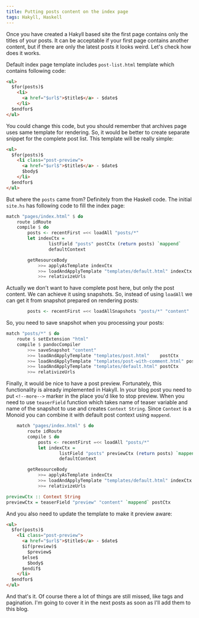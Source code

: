 ```yaml
---
title: Putting posts content on the index page
tags: Hakyll, Haskell
---
```


Once you have created a Hakyll based site the first page contains only the
titles of your posts.  It can be acceptable if your first page contains another
content, but if there are only the latest posts it looks weird.  Let's check
how does it works.

Default index page template includes `post-list.html` template which contains
following code:

``` html
<ul>
  $for(posts)$
    <li>
      <a href="$url$">$title$</a> - $date$
    </li>
  $endfor$
</ul>
```

<!--more-->

You could change this code, but you should remember that archives page uses
same template for rendering.  So, it would be better to create separate snippet
for the complete post list. This template will be really simple:

``` html
<ul>
  $for(posts)$
    <li class="post-preview">
      <a href="$url$">$title$</a> - $date$
      $body$
    </li>
  $endfor$
</ul>
```

But where the `posts` came from?  Definitely from the Haskell code.  The initial
`site.hs` has following code to fill the index page:


``` Haskell
match "pages/index.html" $ do
    route idRoute
    compile $ do
        posts <- recentFirst =<< loadAll "posts/*"
        let indexCtx =
                listField "posts" postCtx (return posts) `mappend`
                defaultContext

        getResourceBody
            >>= applyAsTemplate indexCtx
            >>= loadAndApplyTemplate "templates/default.html" indexCtx
            >>= relativizeUrls
```

Actually we don't want to have complete post here, but only the post content.
We can achieve it using snapshots.  So, instead of using `loadAll` we can get
it from snapshot prepared on rendering posts:

``` Haskell
        posts <- recentFirst =<< loadAllSnapshots "posts/*" "content"
```

So, you need to save snapshot when you processing your posts:

``` Haskell
match "posts/*" $ do
    route $ setExtension "html"
    compile $ pandocCompiler
        >>= saveSnapshot "content"
        >>= loadAndApplyTemplate "templates/post.html"    postCtx
        >>= loadAndApplyTemplate "templates/post-with-comment.html" postCtx
        >>= loadAndApplyTemplate "templates/default.html" postCtx
        >>= relativizeUrls
```

Finally, it would be nice to have a post preview.  Fortunately, this
functionality is already implemented in Hakyll.  In your blog post you need to
put `<!--more-->` marker in the place you'd like to stop preview.  When you
need to use `teaserField` function which takes name of teaser variable and name
of the snapshot to use and creates `Context String`.  Since `Context` is a
Monoid you can combine it with default post context using `mappend`.

``` Haskell
    match "pages/index.html" $ do
        route idRoute
        compile $ do
            posts <- recentFirst =<< loadAll "posts/*"
            let indexCtx =
                    listField "posts" previewCtx (return posts) `mappend`
                    defaultContext

        getResourceBody
            >>= applyAsTemplate indexCtx
            >>= loadAndApplyTemplate "templates/default.html" indexCtx
            >>= relativizeUrls

previewCtx :: Context String
previewCtx = teaserField "preview" "content" `mappend` postCtx
```

And you also need to update the template to make it preview aware:

``` html
<ul>
  $for(posts)$
    <li class="post-preview">
      <a href="$url$">$title$</a> - $date$
      $if(preview)$
        $preview$
      $else$
        $body$
      $endif$
    </li>
  $endfor$
</ul>
```

And that's it.  Of course there a lot of things are still missed, like tags and
pagination.  I'm going to cover it in the next posts as soon as I'll add them
to this blog.
